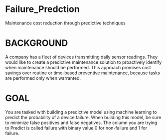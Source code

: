 # Failure_Predction
Maintenance cost reduction through predictive techniques
# BACKGROUND
A company has a fleet of devices transmitting daily sensor readings. They would like to create a predictive maintenance solution to proactively identify when maintenance should be performed. This approach promises cost savings over routine or time-based preventive maintenance, because tasks are performed only when warranted.

# GOAL 
You are tasked with building a predictive model using machine learning to predict the probability of a device failure. When building this model, be sure to minimize false positives and false negatives. The column you are trying to Predict is called failure with binary value 0 for non-failure and 1 for failure.
